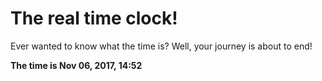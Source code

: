 # The real time clock!

Ever wanted to know what the time is? Well, your journey is about to end!

**The time is Nov 06, 2017, 14:52**